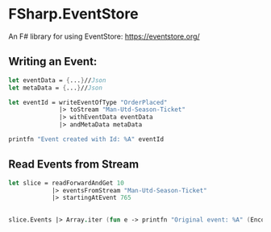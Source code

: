 # FSharp.EventStore

An F# library for using EventStore: https://eventstore.org/

## Writing an Event:

```fsharp
let eventData = {...}//Json
let metaData = {...}//Json

let eventId = writeEventOfType "OrderPlaced"
              |> toStream "Man-Utd-Season-Ticket"
              |> withEventData eventData
              |> andMetaData metaData

printfn "Event created with Id: %A" eventId
```

## Read Events from Stream

```fsharp
let slice = readForwardAndGet 10
            |> eventsFromStream "Man-Utd-Season-Ticket"
            |> startingAtEvent 765

    
slice.Events |> Array.iter (fun e -> printfn "Original event: %A" (Encoding.UTF8.GetString(e.Event.Metadata)))
```